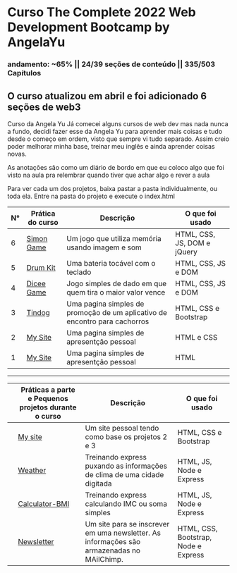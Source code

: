 # Curso The Complete 2022 Web Development Bootcamp by AngelaYu
### andamento: ~65% || 24/39 seções de conteúdo || 335/503 Capítulos
## O curso atualizou em abril e foi adicionado 6 seções de web3
Curso da Angela Yu
Já comecei alguns cursos de web dev mas nada nunca a fundo, decidi fazer esse da Angela Yu para aprender mais coisas e tudo desde o começo em ordem, visto que sempre vi tudo separado.
Assim creio poder melhorar minha base, treinar meu inglês e ainda aprender coisas novas.

As anotações são como um diário de bordo em que eu coloco algo que foi visto na aula pra relembrar quando tiver que achar algo e rever a aula

Para ver cada um dos projetos, baixa pastar a pasta individualmente, ou toda ela.
Entre na pasta do projeto e execute o index.html

| N°  | Prática  do curso                                                                                | Descrição                                                 | O que foi usado                         |
|---|------------------------------------------------------------------------------------------|-----------------------------------------------------------|------------------------------------|
|  6 | [Simon Game](https://github.com/JefteMartins/Projetos-cursoWebDev/tree/main/Prática-6-jQuery-Simon-Game)                         | Um jogo que utiliza memória usando imagem e som              | HTML, CSS, JS, DOM e jQuery                |
| 5  | [Drum Kit](https://github.com/JefteMartins/Projetos-cursoWebDev/tree/main/Prática-5-JS-and-DOM-%20Drum-kit)                   | Uma bateria tocável com o teclado           | HTML, CSS, JS e DOM |
|  4 | [Dicee Game](https://github.com/JefteMartins/Projetos-cursoWebDev/tree/main/Prática-4-DOM-Dicee-Challenge)                     | Jogo simples de dado em que quem tira o maior valor vence                                     | HTML, CSS, JS e DOM    |
|  3 | [Tindog](https://github.com/JefteMartins/Projetos-cursoWebDev/tree/main/Prática-3-Bootstrap-TinDog)                     | Uma pagina simples de promoção de um aplicativo de encontro para cachorros                                     | HTML, CSS e Bootstrap   |
|  2 | [My Site](https://github.com/JefteMartins/Projetos-cursoWebDev/tree/main/Prática-2-CSS-My-Site)                     | Uma pagina simples de apresentção pessoal                    | HTML e CSS  |
|  1 | [My Site](https://github.com/JefteMartins/Projetos-cursoWebDev/tree/main/Prática-1-HTML-Personal-Site)                     | Uma pagina simples de apresentção pessoal                    | HTML |


<hr>

|   | Práticas a parte e Pequenos projetos durante o curso                                                                                 | Descrição                                                 | O que foi usado                         |
|---|------------------------------------------------------------------------------------------|-----------------------------------------------------------|------------------------------------|
|   | [My site](https://github.com/JefteMartins/Projetos-cursoWebDev/tree/main/Releitura%20projeto%202%20e%203%20-%20My%20Site)                         | Um site pessoal tendo como base os projetos 2 e 3            | HTML, CSS e Bootstrap              |
|   | [Weather](https://github.com/JefteMartins/Projetos-cursoWebDev/tree/main/práticasRápidas/Node-Express/Weather)                   | Treinando express puxando as informações de clima de uma cidade digitada         | HTML, JS, Node e Express             |
|   | [Calculator-BMI](https://github.com/JefteMartins/Projetos-cursoWebDev/tree/main/práticasRápidas/Node-Express/CalculatorBMI)                   | Treinando express calculando IMC ou soma simples        | HTML, JS, Node e Express             |
|   | [Newsletter](https://github.com/JefteMartins/Projetos-cursoWebDev/tree/main/práticasRápidas/Node-Express/Newsletter-SignUp)                   | Um site para se inscrever em uma newsletter. As informações são armazenadas no MAilChimp.     | HTML, CSS, Bootstrap, Node e Express             |


